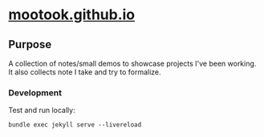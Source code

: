 # [mootook.github.io](https://mootook.github.io/)

## Purpose

A collection of notes/small demos to showcase projects I've been working. It also collects note I take and try to formalize.

### Development

Test and run locally:

```no-lang
bundle exec jekyll serve --livereload
```
